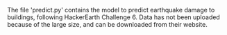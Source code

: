 The file 'predict.py' contains the model to predict earthquake damage to buildings, following HackerEarth Challenge 6. Data has not been uploaded because of the large size, and can be downloaded from their website.